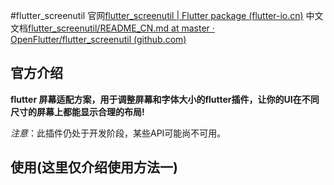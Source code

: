#flutter_screenutil
官网[flutter_screenutil | Flutter package (flutter-io.cn)](https://pub-web.flutter-io.cn/packages/flutter_screenutil)
中文文档[flutter_screenutil/README_CN.md at master · OpenFlutter/flutter_screenutil (github.com)](https://github.com/OpenFlutter/flutter_screenutil/blob/master/README_CN.md)
## 官方介绍
**flutter 屏幕适配方案，用于调整屏幕和字体大小的flutter插件，让你的UI在不同尺寸的屏幕上都能显示合理的布局!**

_注意_：此插件仍处于开发阶段，某些API可能尚不可用。
## 使用(这里仅介绍使用方法一)